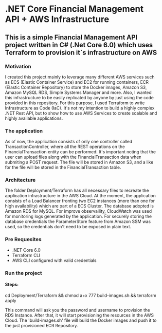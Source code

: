 # .NET Core Financial Management API + AWS Infrastructure

## This is a simple Financial Management API project written in C# (.Net Core 6.0) which uses Terraform to provision it`s infrastructure on AWS

### Motivation

I created this project mainly to leverage many different AWS services such as ECS (Elastic Container Service) and EC2 for running containers, ECR (Elastic Container Repository) to store the Docker images, Amazon S3, Amazon MySQL RDS, Simple Systems Manager and more. 
Also, I wanted this infrastructure to be easily replicated by anyone by just using the code provided in this repository. For this purpose, I used Terraform to write Infrastructure as Code (IaC). 
It's not my intention to build a highly complex .NET Rest API, but to show how to use AWS Services to create scalable and highly available applications.

### The application

As of now, the application consists of only one controller called TransactionController, where all the REST operations on the FinancialTransaction entity can be performed. It's important noting that the user can upload files along with the FinancialTransaction data when submiting a POST request. The file will be stored in Amazon S3, and a like for the file will be stored in the FinancialTransaction table.

### Architecture

The folder Deployment/Terraform has all necessary files to recreate the application infrastructure in the AWS Cloud.
At the moment, the application consists of a Load Balancer fronting two EC2 instances (more than one for high availability) which are part of a ECS Cluster. The database adopted is Amazon RDS for MySQL.
For improve observaility, CloudWatch was used for monitoring logs generated by the application. For securely storing the database credentials the ParameterStore feature from Amazon SSM was used, so the credentials don't need to be exposed in plain text.

### Pre Requesites

- .NET Core 6.0
- Terraform CLI
- AWS CLI configured with valid credentials

### Run the project

#### Steps:

cd Deployment/Terraform && chmod a+x 777 build-images.sh && terraform apply

This command will ask you the password and username to provision the RDS Instance. After that, it will start provisioning the resources in the AWS Cloud. The 'build-images.sh' file will build the Docker images and push it to the just provisioned ECR Repository.